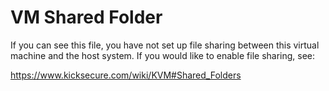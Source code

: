 # VM Shared Folder

If you can see this file, you have not set up file sharing between this
virtual machine and the host system. If you would like to enable file sharing,
see:

https://www.kicksecure.com/wiki/KVM#Shared_Folders
